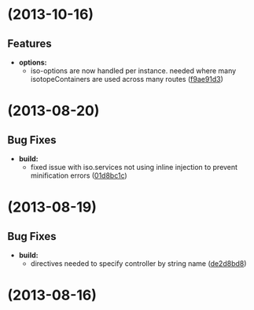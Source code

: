 #  (2013-10-16)

## Features

- **options:** 
  - iso-options are now handled per instance. needed where many isotopeContainers are used across many routes ([f9ae91d3](https://github.com/infowrap/angular-isotope/commit/f9ae91d3))   


#  (2013-08-20)


## Bug Fixes

- **build:** 
  - fixed issue with iso.services not using inline injection to prevent minification errors ([01d8bc1c](https://github.com/infowrap/angular-isotope/commit/01d8bc1c))   

#  (2013-08-19)


## Bug Fixes

- **build:** 
  - directives needed to specify controller by string name ([de2d8bd8](https://github.com/infowrap/angular-isotope/commit/de2d8bd8))   

#  (2013-08-16)



